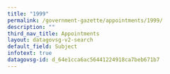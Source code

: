 ```yaml
---
title: "1999"
permalink: /government-gazette/appointments/1999/
description: ""
third_nav_title: Appointments
layout: datagovsg-v2-search
default_field: Subject
infotext: true
datagovsg-id: d_64e1cca6ac56441224918ca7beb671b7
---
```

